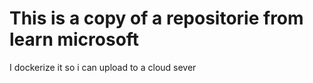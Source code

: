 # This is a copy of a repositorie from learn microsoft

I dockerize it so i can upload to a cloud sever
